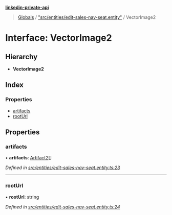 **[linkedin-private-api](../README.md)**

> [Globals](../globals.md) / ["src/entities/edit-sales-nav-seat.entity"](../modules/_src_entities_edit_sales_nav_seat_entity_.md) / VectorImage2

# Interface: VectorImage2

## Hierarchy

* **VectorImage2**

## Index

### Properties

* [artifacts](_src_entities_edit_sales_nav_seat_entity_.vectorimage2.md#artifacts)
* [rootUrl](_src_entities_edit_sales_nav_seat_entity_.vectorimage2.md#rooturl)

## Properties

### artifacts

•  **artifacts**: [Artifact2](_src_entities_edit_sales_nav_seat_entity_.artifact2.md)[]

*Defined in [src/entities/edit-sales-nav-seat.entity.ts:23](https://github.com/cosiall/linkedin-private-api/blob/e4e3ce2/src/entities/edit-sales-nav-seat.entity.ts#L23)*

___

### rootUrl

•  **rootUrl**: string

*Defined in [src/entities/edit-sales-nav-seat.entity.ts:24](https://github.com/cosiall/linkedin-private-api/blob/e4e3ce2/src/entities/edit-sales-nav-seat.entity.ts#L24)*

